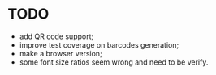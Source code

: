 # TODO

- add QR code support;
- improve test coverage on barcodes generation;
- make a browser version;
- some font size ratios seem wrong and need to be verify.
